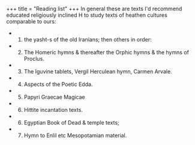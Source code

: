 +++
title = "Reading list"
+++
In general these are texts I'd recommend educated religiously inclined H to study texts of heathen cultures comparable to ours:

- 1. the yasht-s of the old Iranians; then others in order:
- 2. The Homeric hymns & thereafter the Orphic hymns & the hymns of Proclus.
- 3. The Iguvine tablets, Vergil Herculean hymn, Carmen Arvale.
- 4. Aspects of the Poetic Edda.
- 5. Papyri Graecae Magicae
- 6. Hittite incantation texts.
- 6. Egyptian Book of Dead & temple texts;
- 7. Hymn to Enlil etc Mesopotamian material.
